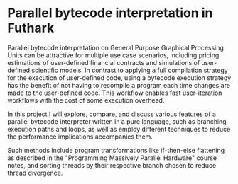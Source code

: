 # Parallel bytecode interpretation in Futhark

Parallel bytecode interpretation on General Purpose Graphical Processing Units
can be attractive for multiple use case scenarios, including pricing estimations
of user-defined financial contracts and simulations of user-defined scientific
models. In contrast to applying a full compilation strategy for the execution of
user-defined code, using a bytecode execution strategy has the benefit of not
having to recompile a program each time changes are made to the user-defined
code. This workflow enables fast user-iteration workflows with the cost of some
execution overhead.

In this project I will explore, compare, and discuss various features of a
parallel bytecode interpreter written in a pure language, such as branching
execution paths and loops, as well as employ different techniques to reduce the
performance implications accompanies them.

Such methods include program transformations like if-then-else flattening as
described in the "Programming Massively Parallel Hardware" course notes, and
sorting threads by their respective branch chosen to reduce thread divergence.
